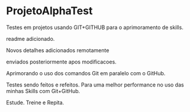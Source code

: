 # ProjetoAlphaTest
Testes em projetos usando GIT+GITHUB para o aprimoramento de skills.

readme adicionado.


Novos detalhes adicionados remotamente

enviados posteriormente apos modificacoes.


Aprimorando o uso dos comandos Git em paralelo com o GitHub.


Testes sendo feitos e refeitos. Para uma melhor performance no uso das minhas Skills com Git+GitHub.




Estude. Treine e Repita.